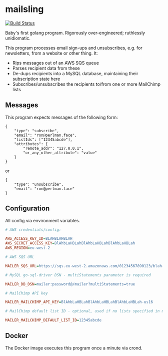 # mailsling

[![Build Status](https://travis-ci.org/hdpe/mailsling.svg?branch=master)](https://travis-ci.org/hdpe/mailsling)

Baby's first golang program. Rigorously over-engineered; ruthlessly unidiomatic.

This program processes email sign-ups and unsubscribes, e.g. for newsletters, from a website or other thing. It:

* Rips messages out of an AWS SQS queue
* Parses recipient data from these
* De-dups recipients into a MySQL database, maintaining their subscription state here
* Subscribes/unsubscribes the recipients to/from one or more MailChimp lists

## Messages

This program expects messages of the following form:

```
{
    "type": "subscribe",
    "email": "ron@perlman.face",
    "listIds": ["12345abcde"],
    "attributes": {
        "remote_addr": "127.0.0.1",
        "or_any_other_attribute": "value"
    }
}
```

or

```
{
    "type": "unsubscribe",
    "email": "ron@perlman.face"
}
```

## Configuration

All config via environment variables.

```ini
# AWS credentials/config:

AWS_ACCESS_KEY_ID=BLAHBLAHBLAH
AWS_SECRET_ACCESS_KEY=BlAhbLaHBLahBlAhbLaHBLahBlAhbLaHBLah
AWS_REGION=eu-west-2

# AWS SQS URL

MAILER_SQS_URL=https://sqs.eu-west-2.amazonaws.com/01234567890123/blah-queue

# MySQL go-sql-driver DSN - multiStatements parameter is required

MAILER_DB_DSN=mailer:password@/mailer?multiStatements=true

# MailChimp API key

MAILER_MAILCHIMP_API_KEY=BlAhbLaHBLahBlAhbLaHBLahBlAhbLaHBLah-us16

# MailChimp default list ID - optional, used if no lists specified in message

MAILER_MAILCHIMP_DEFAULT_LIST_ID=12345abcde

```

## Docker

The Docker image executes this program once a minute via crond.
